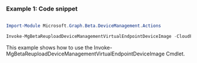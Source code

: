 ### Example 1: Code snippet

```powershell

Import-Module Microsoft.Graph.Beta.DeviceManagement.Actions

Invoke-MgBetaReuploadDeviceManagementVirtualEndpointDeviceImage -CloudPcDeviceImageId $cloudPcDeviceImageId

```
This example shows how to use the Invoke-MgBetaReuploadDeviceManagementVirtualEndpointDeviceImage Cmdlet.


